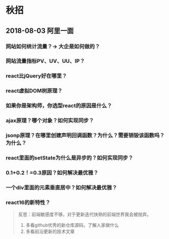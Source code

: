 # 秋招
## 2018-08-03 阿里一面
### 网站如何统计流量？-> 大企是如何做的？
### 网站流量指标PV、UV、UU、IP？
### react比jQuery好在哪里？
### react虚拟DOM树原理？
### 如果你是架构师，你选型react的原因是什么？
### ajax原理？哪个对象？如何实现同步？
### jsonp原理？在哪里创建声明回调函数？为什么？需要销毁该函数吗？为什么？
### react里面的setState为什么是异步的？如何实现同步？
### 0.1+0.2！=0.3原因？如何解决最优雅？
### 一个div里面的元素垂直居中？如何解决最优雅？
### react16的新特性？

> 反思：前端敏感度不够，对于更新迭代快熟的前端世界我会被抛弃。
> 1. 多看github优秀的新仓库源码，了解人家做什么
> 2. 多看前沿更新的技术文章

